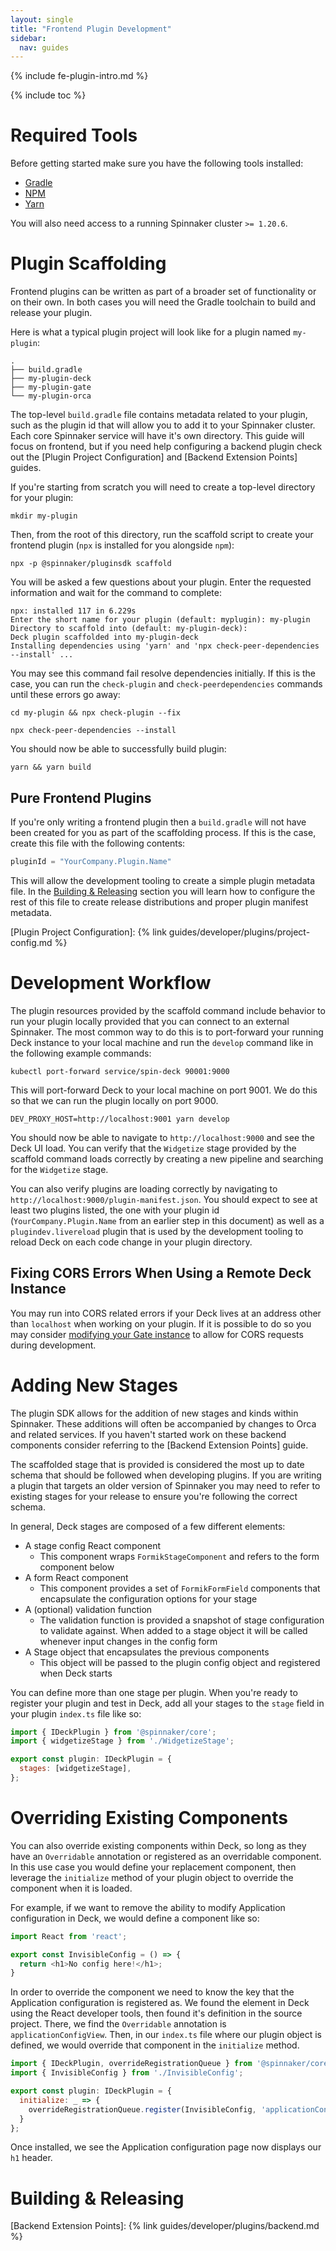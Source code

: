 ```yaml
---
layout: single
title: "Frontend Plugin Development"
sidebar:
  nav: guides
---
```


{% include fe-plugin-intro.md %}

{% include toc %}

# Required Tools

Before getting started make sure you have the following tools installed:

- [Gradle]
- [NPM]
- [Yarn]

[Gradle]: https://gradle.org/install/
[NPM]: https://docs.npmjs.com/cli/v7/configuring-npm/install
[Yarn]: https://yarnpkg.com/getting-started/install

You will also need access to a running Spinnaker cluster `>= 1.20.6`.

# Plugin Scaffolding

Frontend plugins can be written as part of a broader set of functionality or
on their own. In both cases you will need the Gradle toolchain to build and
release your plugin.

Here is what a typical plugin project will look like for a plugin named
`my-plugin`:

```shell
.
├── build.gradle
├── my-plugin-deck
├── my-plugin-gate
└── my-plugin-orca
```

The top-level `build.gradle` file contains metadata related to your plugin,
such as the plugin id that will allow you to add it to your Spinnaker cluster.
Each core Spinnaker service will have it's own directory. This guide will focus
on frontend, but if you need help configuring a backend plugin check out the
[Plugin Project Configuration] and [Backend Extension Points] guides.

If you're starting from scratch you will need to create a top-level directory
for your plugin:

```shell
mkdir my-plugin
```

Then, from the root of this directory, run the scaffold script to create your
frontend plugin (`npx` is installed for you alongside `npm`):

```shell
npx -p @spinnaker/pluginsdk scaffold
```

You will be asked a few questions about your plugin. Enter the requested
information and wait for the command to complete:

```shell
npx: installed 117 in 6.229s
Enter the short name for your plugin (default: myplugin): my-plugin
Directory to scaffold into (default: my-plugin-deck):
Deck plugin scaffolded into my-plugin-deck
Installing dependencies using 'yarn' and 'npx check-peer-dependencies --install' ...
```

You may see this command fail resolve dependencies initially. If this is the
case, you can run the `check-plugin` and `check-peerdependencies` commands
until these errors go away:

```shell
cd my-plugin && npx check-plugin --fix
```

```shell
npx check-peer-dependencies --install
```

You should now be able to successfully build plugin:

```shell
yarn && yarn build
```

## Pure Frontend Plugins

If you're only writing a frontend plugin then a `build.gradle` will not have
been created for you as part of the scaffolding process. If this is the case,
create this file with the following contents:

```gradle
pluginId = "YourCompany.Plugin.Name"
```

This will allow the development tooling to create a simple plugin metadata file.
In the [Building & Releasing](#building--releasing) section you will learn how
to configure the rest of this file to create release distributions and proper
plugin manifest metadata.

[Plugin Project Configuration]: {% link guides/developer/plugins/project-config.md %}

# Development Workflow

The plugin resources provided by the scaffold command include behavior to run
your plugin locally provided that you can connect to an external Spinnaker. The
most common way to do this is to port-forward your running Deck instance to
your local machine and run the `develop` command like in the following example
commands:

```shell
kubectl port-forward service/spin-deck 90001:9000
```

This will port-forward Deck to your local machine on port 9001. We do this so
that we can run the plugin locally on port 9000.

```shell
DEV_PROXY_HOST=http://localhost:9001 yarn develop
```

You should now be able to navigate to `http://localhost:9000` and see the Deck
UI load. You can verify that the `Widgetize` stage provided by the scaffold
command loads correctly by creating a new pipeline and searching for the
`Widgetize` stage.

You can also verify plugins are loading correctly by navigating to
`http://localhost:9000/plugin-manifest.json`. You should expect to see at least
two plugins listed, the one with your plugin id (`YourCompany.Plugin.Name` from
an earlier step in this document) as well as a `plugindev.livereload` plugin
that is used by the development tooling to reload Deck on each code change in
your plugin directory.

## Fixing CORS Errors When Using a Remote Deck Instance

You may run into CORS related errors if your Deck lives at an address other
than `localhost` when working on your plugin. If it is possible to do so you
may consider [modifying your Gate instance][CORS] to allow for CORS requests
during development.

[CORS]: https://support.armory.io/support?id=kb_article_view&sysparm_article=KB0010084&sys_kb_id=3c1ef17d1b202c1013d4fe6fdc4bcbef&spa=1

# Adding New Stages

The plugin SDK allows for the addition of new stages and kinds within
Spinnaker.  These additions will often be accompanied by changes to Orca and
related services. If you haven't started work on these backend components
consider referring to the [Backend Extension Points] guide.

The scaffolded stage that is provided is considered the most up to date schema
that should be followed when developing plugins. If you are writing a plugin
that targets an older version of Spinnaker you may need to refer to existing
stages for your release to ensure you're following the correct schema.

In general, Deck stages are composed of a few different elements:

- A stage config React component
    - This component wraps `FormikStageComponent` and refers to the form
      component below
- A form React component
    - This component provides a set of `FormikFormField` components that
      encapsulate the configuration options for your stage 
- A (optional) validation function
    - The validation function is provided a snapshot of stage configuration to
      validate against. When added to a stage object it will be called whenever
      input changes in the config form
- A Stage object that encapsulates the previous components
    - This object will be passed to the plugin config object and registered
      when Deck starts

You can define more than one stage per plugin. When you're ready to register
your plugin and test in Deck, add all your stages to the `stage` field in your
plugin `index.ts` file like so:

```javascript
import { IDeckPlugin } from '@spinnaker/core';
import { widgetizeStage } from './WidgetizeStage';

export const plugin: IDeckPlugin = {
  stages: [widgetizeStage],
};
```

<!-- FIXME link to a frontend plugin example -->

# Overriding Existing Components

You can also override existing components within Deck, so long as they have an
`Overridable` annotation or registered as an overridable component. In this use
case you would define your replacement component, then leverage the
`initialize` method of your plugin object to override the component when it is
loaded.

For example, if we want to remove the ability to modify Application
configuration in Deck, we would define a component like so:

```javascript
import React from 'react';

export const InvisibleConfig = () => {
  return <h1>No config here!</h1>;
}
```

In order to override the component we need to know the key that the Application
configuration is registered as.  We found the element in Deck using the React
developer tools, then found it's definition in the source project. There, we
find the `Overridable` annotation is `applicationConfigView`.  Then, in our
`index.ts` file where our plugin object is defined, we would override that
component in the `initialize` method.


```javascript
import { IDeckPlugin, overrideRegistrationQueue } from '@spinnaker/core'; 
import { InvisibleConfig } from './InvisibleConfig';

export const plugin: IDeckPlugin = {
  initialize: _ => {
    overrideRegistrationQueue.register(InvisibleConfig, 'applicationConfigView')
  }
};
```

Once installed, we see the Application configuration page now displays our `h1`
header.

# Building & Releasing

[Backend Extension Points]: {% link guides/developer/plugins/backend.md %}
